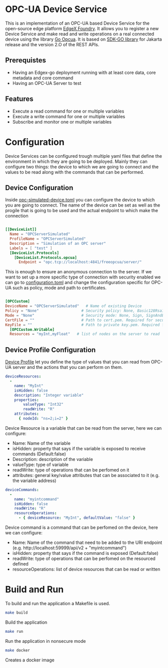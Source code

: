 # OPC-UA Device Service

This is an implementation of an OPC-UA based Device Service for the open-source edge platform [EdgeX Foundry](https://github.com/edgexfoundry). It allows you to register a new Device Service and make read and write operations on a real connected device using the library [Go Opcua](https://github.com/gopcua/opcua). It is based on [SDK-GO library](https://github.com/edgexfoundry/device-sdk-go) for Jakarta release and the version 2.O of the REST APIs.


## Prerequistes
- Having an Edgex-go deployment running with at least core data, core metadata and core command
- Having an OPC-UA Server to test


## Features

- Execute a read command for one or multiple variables
- Execute a write command for one or multiple variables
- Subscribe and monitor one or multiple variables

# Configuration

Device Services can be configured trough multiple yaml files that define the environment in which they are going to be deployed. Mainly they can configure two things: the device to which we are going to connect and the values to be read along with the commands that can be performed.

## Device Configuration
Inside [opc-simulated-device.toml](https://github.com/Cavalbi/device-opcua-go/blob/master/cmd/res/devices/opc-simulated-device.toml) you can configure the device to which you are going to connect. The name of the device can be set as well as the progile that is going to be used and the actual endpoint to which make the connection

```toml

[[DeviceList]]
  Name = "OPCServerSimulated"
  ProfileName = "OPCServerSimulated"
  Description = "Simulation of an OPC server"
  Labels = [ "test" ]
  [DeviceList.Protocols]
    [DeviceList.Protocols.opcua]
      Endpoint = "opc.tcp://localhost:4841/freeopcua/server/"

```

This is enough to ensure an anonymous connection to the server. If we want to set up a more specific type of connection with security enabled we can go to [configuration.toml](https://github.com/Cavalbi/device-opcua-go/blob/master/cmd/res/configuration.toml) and change the configuration specific for OPC-UA such as policy, mode and path to certificates.

```toml

[OPCCustom]
DeviceName = "OPCServerSimulated"   # Name of existing Device
Policy = "None"                   # Security policy: None, Basic128Rsa15, Basic256, Basic256Sha256. Default: None
Mode = "None"                     # Security mode: None, Sign, SignAndEncrypt. Default: None
CertFile = ""                     # Path to cert.pem. Required for security mode/policy != None
KeyFile = ""                      # Path to private key.pem. Required for security mode/policy != None
  [OPCCustom.Writable]
  Resources = "myInt,myFloat"   # list of nodes on the server to read

```

## Device Profile Configuration
[Device Profile](https://github.com/Cavalbi/device-opcua-go/blob/master/cmd/res/profiles/opc-simulated-driver.yaml) let you define the type of values that you can read from OPC-UA server and the actions that you can perform on them.

```yaml
deviceResources:
  -
    name: "MyInt"
    isHidden: false
    description: "Integer variable"
    properties:
        valueType: "Int32"
        readWrite: "R"
    attributes:
      { nodeId: "ns=2;i=2" }
```
Device Resource is a variable that can be read from the server, here we can configure:

- Name: Name of the variable
- isHidden: property that says if the variable is exposed to receive commands (Default:false)
- Description: description of the variable
- valueType: type of variable
- readWrite: type of operations that can be perfomed on it
- attributes: general key/value attributes that can be associated to it (e.g. the variable address)

```yaml
deviceCommands:
  -
    name: "myintcommand"
    isHidden: false
    readWrite: "R"
    resourceOperations:
      - { deviceResource: "MyInt", defaultValue: "false" }
```

Device command is a command that can be perfomed on the device, here we can configure:

- Name: Name of the command that need to be added to the URI endpoint (e.g. http://localhost:59999/api/v2 + "myintcommand")
- isHidden: property that says if the command is exposed (Default:false)
- readWrite: type of operations that can be perfomed on the resourced defined
- resourceOperations: list of device resources that can be read or written

# Build and Run
To build and run the application a Makefile is used.

```bash
make build
```
Build the application

```bash
make run
```
Run the application in nonsecure mode

```bash
make docker
```
Creates a docker image 
